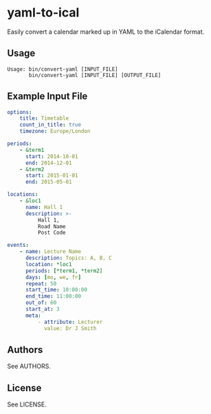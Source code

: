 yaml-to-ical
============

Easily convert a calendar marked up in YAML to the iCalendar format.

Usage
-----
```
Usage: bin/convert-yaml [INPUT_FILE]
       bin/convert-yaml [INPUT_FILE] [OUTPUT_FILE]
```

Example Input File
------------------
```YAML
options:
    title: Timetable
    count_in_title: true
    timezone: Europe/London

periods:
    - &term1
      start: 2014-10-01
      end: 2014-12-01
    - &term2
      start: 2015-01-01
      end: 2015-05-01

locations:
    - &loc1
      name: Hall 1
      description: >-
          Hall 1,
          Road Name
          Post Code

events:
    - name: Lecture Name
      description: Topics: A, B, C
      location: *loc1
      periods: [*term1, *term2]
      days: [mo, we, fr]
      repeat: 50
      start_time: 10:00:00
      end_time: 11:00:00
      out_of: 60
      start_at: 3
      meta:
          - attribute: Lecturer
            value: Dr J Smith
```

Authors
-------
See AUTHORS.

License
-------
See LICENSE.
